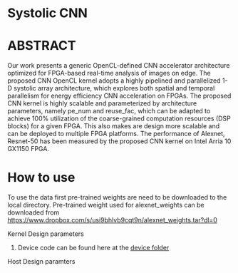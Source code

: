 # Systolic CNN

# ABSTRACT
Our work presents a generic OpenCL-defined CNN accelerator architecture optimized for FPGA-based real-time analysis of images on edge. The proposed CNN OpenCL kernel adopts a highly pipelined and parallelized 1-D systolic array architecture, which explores both spatial and temporal parallelism for energy efficiency CNN acceleration on FPGAs. The proposed CNN kernel is highly scalable and parameterized by architecture parameters, namely pe_num and reuse_fac, which can be adapted to achieve 100% utilization of the coarse-grained computation resources (DSP blocks) for a given FPGA. This also makes are design more scalable and can be deployed to multiple FPGA platforms. 
The performance of Alexnet, Resnet-50 has been measured by the proposed CNN kernel on Intel Arria 10 GX1150 FPGA. 

# How to use
To use the data first pre-trained weights are need to be downloaded to the local directory. 
Pre-trained weight used for alexnet_weights can be downloaded from https://www.dropbox.com/s/usi9bhlvb9cqt9n/alexnet_weights.tar?dl=0

Kernel Design parameters 
1. Device code can be found here at the [device folder](conv/conv/conv/device/)


Host Design paramters


